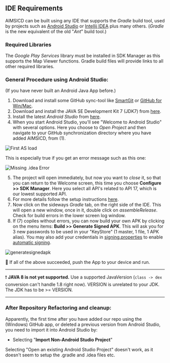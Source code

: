 ## IDE Requirements
AIMSICD can be built using any IDE that supports the *Gradle* build tool, used by projects such as [Android Studio](http://developer.android.com/sdk/installing/studio.html) or [Intellij IDEA](http://www.jetbrains.com/idea/) plus many others. (*Gradle* is the new equivalent of the old "*Ant*" build tool.)

### Required Libraries
The *Google Play Services* library must be installed in SDK Manager as this supports the Map Viewer functions. Gradle build files will provide links to all other required libraries.

### General Procedure using Android Studio:
(If you have never built an Android Java App before.)

1. Download and install some GitHub sync-tool like [SmartGit](http://www.syntevo.com/smartgit/) or [GitHub for Win/Mac](https://github.com/).  
2. Download and install the JAVA SE Development Kit 7 (JDK7) from [here](http://www.oracle.com/technetwork/java/javase/downloads/jdk7-downloads-1880260.html).
3. Install the latest *Android Studio* from [here](http://developer.android.com/sdk/installing/studio.html).
4. When you start Android Studio, you'll see "Welcome to Android Studio" with several options. Here you choose to *Open Project* and then navigate to your GitHub synchronization directory where you have added AIMSICD, from (1).  

![First AS load](https://github.com/SecUpwN/Android-IMSI-Catcher-Detector/blob/master/MISC/AS_load_2.png)

This is especially true if you get an error message such as this one:

![Missing .idea Error](https://github.com/SecUpwN/Android-IMSI-Catcher-Detector/blob/master/MISC/AS_error_1.png)

5. The project will open immediately, but now you want to *close* it, so that you can return to the Welcome screen, this time you choose **Configure >> SDK Manager**. Here you select all API's related to API 17, which is our lowest supported API.
6. For more details follow the setup instructions [here](http://developer.android.com/sdk/installing/index.html?pkg=studio).
7. Now click on the sideways *Gradle* tab, on the right side of the IDE. This will open a new window, once in it, double click on *assembleRelease*. Check for build errors in the lower screen log window.
8. If (7) copiles without errors, you can now build your own APK by clicking on the menu items: **Build >> Generate Signed APK**. This will ask you for 3 new passwords to be used in your "KeyStore" (1 master, 1 file, 1 APK alias). You may also add your credentials in [signing.properties](https://github.com/SecUpwN/Android-IMSI-Catcher-Detector/blob/master/signing.properties) to enable [automatic signing](https://developer.android.com/tools/publishing/sign-auto).

![generatesignedapk](https://github.com/SecUpwN/Android-IMSI-Catcher-Detector/blob/master/MISC/APK-Signing.png)

:cherries: If all of the above succeeded, push the App to your device and run.

---

:exclamation: **JAVA 8 is not yet supported.** Use a supported JavaVersion (`class -> dex` conversion can't handle 1.8 right now). VERSION is unrelated to your JDK. The JDK has to be >= VERSION.

---

### After Repository Refactoring and cleanup:
Apparently, the first time after you have added our repo using the (Windows) GitHub app, or deleted a previous version from Android Studio, you need to import it into Android Studio by:

* Selecting "**Import Non-Android Studio Project**"

Selecting "Open an existing Android Studio Project" doesn't work, as it doesn't seem to setup the .gradle and .idea files etc.


